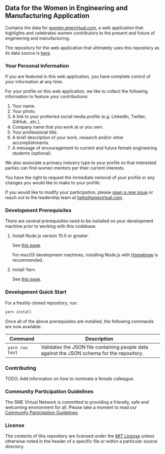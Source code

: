 ## Data for the Women in Engineering and Manufacturing Application

Contains the data for [women.smevirtual.com](https://women.smevirtual.com/), a web
application that highlights and celebrates women contributors to the present and
future of engineering and manufacturing.

The repository for the web application that ultimately uses this repository as
its data source is [here](https://github.com/smevirtual/women-spa).

### Your Personal Information

If you are featured in this web application, you have complete control of your
information at any time.

For your profile on this web application, we like to collect the following
information to feature your contributions:

1. Your name.
1. Your photo.
1. A link to your preferred social media profile (e.g. LinkedIn, Twitter, GitHub...etc.).
1. Company name that you work at or you own.
1. Your professional title.
1. A brief description of your work, research and/or other accomplishments.
1. A message of encouragement to current and future female engineering students (optional).

We also associate a primary industry type to your profile so that interested parties
can find women mentors per their current interests.

You have the right to request the immediate removal of your profile or any
changes you would like to make to your profile.

If you would like to modify your participation, please
[open a new issue](https://github.com/smevirtual/WomenMfgData/issues)
or reach out to the leadership team at [hello@smevirtual.com](mailto:hello@smevirtual.com).

### Development Prerequisites

There are several prerequisites need to be installed on your development
machine prior to working with this codebase.

1.  Install Node.js version 10.0 or greater.

    See [this page](https://nodejs.org/en/download/).

    For macOS development machines, installing Node.js with [Homebrew](https://brew.sh/)
    is recommended.

2.  Install Yarn.

    See [this page](https://yarnpkg.com/en/docs/install).

### Development Quick Start

For a freshly cloned repository, run:

```bash
yarn install
```

Once all of the above prerequisites are installed, the following commands are
now available:

| Command         | Description                                                                                |
| --------------- | ------------------------------------------------------------------------------------------ |
| `yarn run test` | Validates the JSON file containing people data against the JSON schema for the repository. |

### Contributing

TODO: Add information on how to nominate a female colleague.

### Community Participation Guidelines

The SME Virtual Network is committed to providing a friendly, safe and welcoming
environment for all. Please take a moment to read our
[Community Participation Guidelines](https://github.com/smevirtual/community-guidelines/blob/master/README.md).

### License

The contents of this repository are licensed under the [MIT License](LICENSE) unless otherwise noted in the header of a specific file or within a particular source directory.
